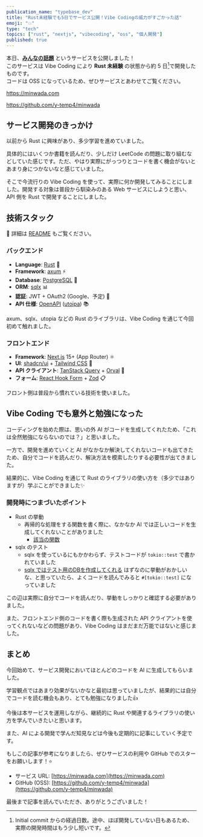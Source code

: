 ```yaml
---
publication_name: "typebase_dev"
title: "Rust未経験でも5日でサービス公開！Vibe Codingの威力がすごかった話"
emoji: "💥"
type: "tech"
topics: ["rust", "nextjs", "vibecoding", "oss", "個人開発"]
published: true
---
```


本日、[**みんなの話題**](https://minwada.com) というサービスを公開しました！  
このサービスは Vibe Coding により **Rust 未経験** の状態から約 5 日[^5days]で開発したものです。  
コードは OSS になっているため、ぜひサービスとあわせてご覧ください。

[^5days]: Initial commit からの経過日数。途中、ほぼ開発していない日もあるため、実際の開発時間はもう少し短いです。

https://minwada.com

https://github.com/y-temp4/minwada

## サービス開発のきっかけ

以前から Rust に興味があり、多少学習を進めていました。

具体的にはいくつか書籍を読んだり、少しだけ LeetCode の問題に取り組むなどしていた感じです。ただ、やはり実際にがっつりとコードを書く機会がないとあまり身につかないなと感じていました。

そこで今流行りの Vibe Coding を使って、実際に何か開発してみることにしました。開発する対象は普段から馴染みのある Web サービスにしようと思い、API 側を Rust で開発することにしました。

## 技術スタック

📖 詳細は [README](https://github.com/y-temp4/minwada) もご覧ください。

### バックエンド

- **Language**: [Rust](https://www.rust-lang.org/) 🦀
- **Framework**: [axum](https://github.com/tokio-rs/axum) ⚡
- **Database**: [PostgreSQL](https://www.postgresql.org/) 🐘
- **ORM**: [sqlx](https://github.com/launchbadge/sqlx) 📊
- **認証**: JWT + OAuth2 (Google、予定) 🔐
- **API 仕様**: [OpenAPI](https://www.openapis.org/) ([utoipa](https://github.com/juhaku/utoipa)) 📚

axum、sqlx、utopia などの Rust のライブラリは、Vibe Coding を通じて今回初めて触れました。

### フロントエンド

- **Framework**: [Next.js](https://nextjs.org/) 15+ (App Router) ⚛️
- **UI**: [shadcn/ui](https://ui.shadcn.com/) + [Tailwind CSS](https://tailwindcss.com/) 🎨
- **API クライアント**: [TanStack Query](https://tanstack.com/query) + [Orval](https://orval.dev/) 🔄
- **フォーム**: [React Hook Form](https://react-hook-form.com/) + [Zod](https://zod.dev/) 📋

フロント側は普段から慣れている技術を使いました。

## Vibe Coding でも意外と勉強になった

コーディングを始めた際は、思いの外 AI がコードを生成してくれたため、「これは全然勉強にならないのでは？」と思いました。

一方で、開発を進めていくと AI がなかなか解決してくれないコードも出てきたため、自分でコードを読んだり、解決方法を模索したりする必要性が出てきました。

結果的に、Vibe Coding を通じて Rust のライブラリの使い方を（多少ではありますが）学ぶことができました✨

### 開発時につまづいたポイント

- Rust の挙動
  - 再帰的な処理をする関数を書く際に、なかなか AI では正しいコードを生成してくれないことがありました
    - [該当の関数](https://github.com/y-temp4/minwada/blob/e30ab1f75f2513db4b114e8a8913da56ab1085eb/backend/src/handlers/comments/utils.rs)
- sqlx のテスト
  - sqlx を使っているにもかかわらず、テストコードが `tokio::test` で書かれていました
  - [sqlx ではテスト用のDBを作成してくれる](https://zenn.dev/collabostyle/articles/b8b13870d5ee5b) はずなのに挙動がおかしいな、と思っていたら、よくコードを読んでみると `#[tokio::test]` になっていました

この辺は実際に自分でコードを読んだり、挙動をしっかりと確認する必要がありました。

また、フロントエンド側のコードを書く際も生成された API クライアントを使ってくれないなどの問題があり、Vibe Coding はまだまだ万能ではないと感じました。

## まとめ

今回始めて、サービス開発においてほとんどのコードを AI に生成してもらいました。

学習観点ではあまり効果がないかなと最初は思っていましたが、結果的には自分でコードを読む機会もあり、とても勉強になりました👍

今後は本サービスを運用しながら、継続的に Rust や関連するライブラリの使い方を学んでいきたいと思います。

また、AI による開発で学んだ知見などは今後も定期的に記事にしていく予定です。

もしこの記事が参考になりましたら、ぜひサービスの利用や GitHub でのスターをお願いします！⭐️


- サービス URL: [https://minwada.com](https://minwada.com)
- GitHub (OSS): [https://github.com/y-temp4/minwada](https://github.com/y-temp4/minwada)

最後まで記事を読んでいただき、ありがとうございました！

